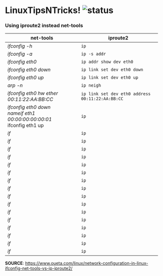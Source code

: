 # LinuxTipsNTricks! ![status](https://img.shields.io/readthedocs/pip.svg)
### Using iproute2 instead net-tools

| net-tools | iproute2 |
| --- | --- |
| *ifconfig -h* | `ip` |
| *ifconfig -a* | `ip -s addr` |
| *ifconfig eth0* | `ip addr show dev eth0` |
| *ifconfig eth0 down* | `ip link set dev eth0 down` |
| *ifconfig eth0 up* | `ip link set dev eth0 up` |
| *arp -n* | `ip neigh` |
| *ifconfig eth0 hw ether 00:11:22:AA:BB:CC* | `ip link set dev eth0 address 00:11:22:AA:BB:CC` |
| *ifconfig eth0 down* <br> *nameif eth1 00:00:00:00:00:01* <br> ifconfig eth1 up | `ip` |
| *if* | `ip` |
| *if* | `ip` |
| *if* | `ip` |
| *if* | `ip` |
| *if* | `ip` |
| *if* | `ip` |
| *if* | `ip` |
| *if* | `ip` |
| *if* | `ip` |
| *if* | `ip` |
| *if* | `ip` |
| *if* | `ip` |
| *if* | `ip` |
| *if* | `ip` |
| *if* | `ip` |
| *if* | `ip` |


**SOURCE**: https://www.oueta.com/linux/network-configuration-in-linux-ifconfig-net-tools-vs-ip-iproute2/
